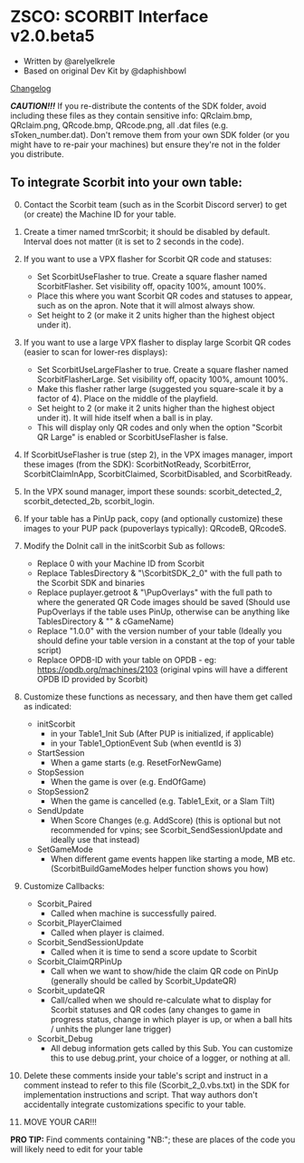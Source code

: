 # ZSCO: SCORBIT Interface v2.0.beta5

- Written by @arelyelkrele
- Based on original Dev Kit by @daphishbowl

[Changelog](CHANGELOG.md)

***CAUTION!!!*** If you re-distribute the contents of the SDK folder, avoid including these files as they contain sensitive info:
QRclaim.bmp, QRclaim.png, QRcode.bmp, QRcode.png, all .dat files (e.g. sToken_number.dat).
Don't remove them from your own SDK folder (or you might have to re-pair your machines) but ensure they're not in the folder you
distribute.

## To integrate Scorbit into your own table:

0. Contact the Scorbit team (such as in the Scorbit Discord server) to get (or create) the Machine ID for your table.

1. Create a timer named tmrScorbit; it should be disabled by default. Interval does not matter (it is set to 2 seconds in the code).

2. If you want to use a VPX flasher for Scorbit QR code and statuses:
   - Set ScorbitUseFlasher to true. Create a square flasher named ScorbitFlasher. Set visibility off, opacity 100%, amount 100%. 
   - Place this where you want Scorbit QR codes and statuses to appear, such as on the apron. Note that it will almost always show.
   - Set height to 2 (or make it 2 units higher than the highest object under it).

3. If you want to use a large VPX flasher to display large Scorbit QR codes (easier to scan for lower-res displays):
   - Set ScorbitUseLargeFlasher to true. Create a square flasher named ScorbitFlasherLarge. Set visibility off, opacity 100%, amount 100%. 
   - Make this flasher rather large (suggested you square-scale it by a factor of 4). Place on the middle of the playfield. 
   - Set height to 2 (or make it 2 units higher than the highest object under it). It will hide itself when a ball is in play.
   - This will display only QR codes and only when the option "Scorbit QR Large" is enabled or ScorbitUseFlasher is false.

4. If ScorbitUseFlasher is true (step 2), in the VPX images manager, import these images (from the SDK):
   ScorbitNotReady, ScorbitError, ScorbitClaimInApp, ScorbitClaimed, ScorbitDisabled, and ScorbitReady.

5. In the VPX sound manager, import these sounds:
   scorbit_detected_2, scorbit_detected_2b, scorbit_login.

6. If your table has a PinUp pack, copy (and optionally customize) these images to your PUP pack (pupoverlays typically):
   QRcodeB, QRcodeS.

7. Modify the DoInit call in the initScorbit Sub as follows:
   - Replace 0 with your Machine ID from Scorbit
   - Replace TablesDirectory & "\ScorbitSDK_2_0" with the full path to the Scorbit SDK and binaries
   - Replace puplayer.getroot & "\PupOverlays" with the full path to where the generated QR Code images should be saved
     (Should use PupOverlays if the table uses PinUp, otherwise can be anything like TablesDirectory & "\" & cGameName)
   - Replace "1.0.0" with the version number of your table
     (Ideally you should define your table version in a constant at the top of your table script)
   - Replace OPDB-ID with your table on OPDB - eg: https://opdb.org/machines/2103 
     (original vpins will have a different OPDB ID provided by Scorbit)

8. Customize these functions as necessary, and then have them get called as indicated:
   - initScorbit
     - in your Table1_Init Sub (After PUP is initialized, if applicable)
     - in your Table1_OptionEvent Sub (when eventId is 3)
   - StartSession
     - When a game starts (e.g. ResetForNewGame)
   - StopSession
     - When the game is over (e.g. EndOfGame)
   - StopSession2
     - When the game is cancelled (e.g. Table1_Exit, or a Slam Tilt)
   - SendUpdate
     - When Score Changes (e.g. AddScore) 
     (this is optional but not recommended for vpins; see Scorbit_SendSessionUpdate and ideally use that instead)
   - SetGameMode
     - When different game events happen like starting a mode, MB etc. 
     (ScorbitBuildGameModes helper function shows you how)

9. Customize Callbacks:
   - Scorbit_Paired
     - Called when machine is successfully paired.
   - Scorbit_PlayerClaimed
     - Called when player is claimed.
   - Scorbit_SendSessionUpdate
     - Called when it is time to send a score update to Scorbit
   - Scorbit_ClaimQRPinUp
     - Call when we want to show/hide the claim QR code on PinUp
     (generally should be called by Scorbit_UpdateQR)
   - Scorbit_updateQR
     - Call/called when we should re-calculate what to display for Scorbit statuses and QR codes
     (any changes to game in progress status, change in which player is up, or when a ball hits / unhits the plunger lane trigger)
   - Scorbit_Debug
     - All debug information gets called by this Sub. You can customize this to use debug.print, your choice of a logger, or 
     nothing at all.

10. Delete these comments inside your table's script and instruct in a comment instead to refer to this file (Scorbit_2_0.vbs.txt) 
    in the SDK for implementation instructions and script. That way authors don't accidentally integrate customizations specific to your table.

11. MOVE YOUR CAR!!!

**PRO TIP:** Find comments containing "NB:"; these are places of the code you will likely need to edit for your table
